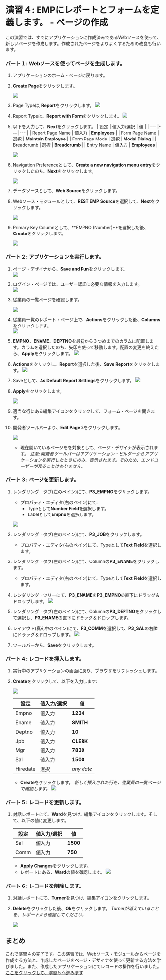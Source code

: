 # 演習４: EMPにレポートとフォームを定義します。 - ページの作成
この演習では、すでにアプリケーションに作成済みであるWebソースを使って、新しいページを作成します。作成されたページをよりよくするための改良も行います。
### **パート１**: Webソースを使ってページを生成します。

1. アプリケーションのホーム・ページに戻ります。
2. **Create Page**をクリックします。

    ![](images/4/select-create-page.png)

3. Page Typeは, **Report**をクリックします。 
    ![](images/4/click-report.png)
4. Report Typeは、**Report with Form**をクリックします。
    ![](images/4/click-report-with-form.png)
5. 以下を入力して、**Next**をクリックします。
    | 設定 | 値入力/選択 | 値 |
    | --- |--- |--- |
    | Report Page Name | 値入力 | **Employees** |
    | Form Page Name | 選択 | **Maintain Employee** |
    | Form Page Mode | 選択 | **Modal Dialog** |
    | Breadcrumb | 選択 | **Breadcrumb** |
    | Entry Name | 値入力 | **Employees** |

    ![](images/4/page-attributes.png)

6. Navigation Preferenceとして、**Create a new navigation menu entry**をクリックしたのち、**Next**をクリックします。

    ![](images/4/select-navigation-entries.png)
7. データソースとして、**Web Source**をクリックします。
8. Webソース・モジュールとして、**REST EMP Source**を選択して、**Next**をクリックします。

    ![](images/4/select-sources.png)
9. Primary Key Columnとして、**EMPNO (Number)**を選択した後、**Create**をクリックします。 

    ![](images/4/primary-key-column.png)

### **パート２**: アプリケーションを実行します。

1. ページ・デザイナから、**Save and Run**をクリックします。  
    ![](images/4/save-and-run-app.png)

2. ログイン・ページでは、ユーザー認証に必要な情報を入力します。  
    ![](images/4/enter-credentials.png)

3. 従業員の一覧ページを確認します。

    ![](images/4/review-employees.png)

4. 従業員一覧のレポート・ページ上で、**Actions**をクリックした後、**Columns**をクリックします。  
    ![](images/4/click-action-column.png)
5. **EMPNO**、**ENAME**、**DEPTNO**を最初から３つめまでのカラムに配置します。カラムを選択したのち、矢印を使って移動します。配置の変更を終えたら、**Apply**をクリックします。
    ![](images/4/apply-changes.png)

6. **Actions**をクリックし、**Report**を選択した後、**Save Report**をクリックします。 
    ![](images/4/save-report.png)

7. Saveとして、**As Default Report Settings**をクリックします。
    ![](images/4/as-default-report-settings.png)
8. **Apply**をクリックします。

    ![](images/4/click-apply.png)
9. 適当な行にある編集アイコンをクリックして、フォーム・ページを開きます。
11. 開発者ツールバーより、**Edit Page 3**をクリックします。 
    
    ![](images/4/click-edit-page-three.png) 
    - 現在開いているページをを対象として、ページ・デザイナが表示されます。 
    *注意: 開発者ツールバーはアプリケーション・ビルダーからアプリケーションを実行したときにのみ、表示されます。そのため、エンドユーザーが見ることはありません。*

### **パート３**: ページを更新します。

1. レンダリング・タブ(左のペイン)にて、**P3_EMPNO**をクリックします。
    - プロパティ・エディタ(右のペイン)にて:
        - Typeとして**Number Field**を選択します。
        - Labelとして**Empno**を選択します。

    ![](images/4/update-the-page.png)
2. レンダリング・タブ(左のペイン)にて、**P3_JOB**をクリックします。
    - プロパティ・エディタ(右のペイン)にて、Typeとして**Text Field**を選択します。
3. レンダリング・タブ(左のペイン)にて、Columnの**P3_ENAME**をクリックします。
    - プロパティ・エディタ(右のペイン)にて、Typeとして**Text Field**を選択します。
4. レンダリング・ツリーにて、**P3_ENAME**を**P3_EMPNO**の直下にドラッグ＆ドロップします。
    ![](images/4/drag-column.png)
5. レンダリング・タブ(左のペイン)にて、Columnの**P3_DEPTNO**をクリックして選択し、**P3_ENAME**の直下にドラッグ＆ドロップします。
6. レイアウト(真ん中のペイン)にて、**P3_COMM**を選択して、**P3_SAL**の右隣にドラッグ＆ドロップします。
    ![](images/4/save-the-updates.png)
7. ツールバーから、**Save**をクリックします。

### **パート４**: レコードを挿入します。

1. 実行中のアプリケーションの画面に戻り、ブラウザをリフレッシュします。
2. **Create**をクリックして、以下を入力します:

    ![](images/4/click-create-on-runtime.png)

    | 設定 | 値入力/選択 | 値 |
    | --- | --- | --- |
    | Empno | 値入力 | **1234** |
    | Ename | 値入力 | **SMITH** |
    | Deptno | 値入力 | **10** |
    | Jpb | 値入力 | **CLERK** |
    | Mgr | 値入力 | **7839** |
    | Sal | 値入力 | **1500** |
    | Hiredate | 選択 | *any date* |
  
    - **Create**をクリックします。
    *新しく挿入された行を、従業員の一覧ページで確認します。*
    ![](images/4/enter-values.png)

### **パート５**: レコードを更新します。

1. 対話レポートにて、**Ward**を見つけ、編集アイコンをクリックします。そして、以下の値に変更します。

    | 設定 | 値入力/選択 | 値 |
    | --- | --- | --- |
    | Sal | 値入力 | **1500** |
    | Comm | 値入力 | **750** |

    - **Apply Changes**をクリックします。
    - レポートにある、**Ward**の値を確認します。
    ![](images/4/update-a-record.png)

### **パート６**: レコードを削除します。

1. 対話レポートにて、**Turner**を見つけ、編集アイコンをクリックします。
2. **Delete**をクリックした後、**Ok**をクリックします。
    *Turnerが消えていることを、レポートから確認してください。*

    ![](images/4/delete-a-record.png)

## まとめ

これで演習４の完了です。この演習では、Webソース・モジュールからページを作成する方法と、作成したページをページ・デザイナを使って更新する方法を学びました。また、作成したアプリケーションにてレコードの操作を行いました。[ここをクリックして、演習５へ進みます](5-using-the-rest-service-on-dept-defining-list-of-values.md)